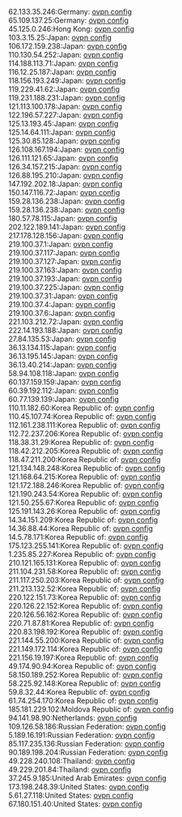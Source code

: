 62.133.35.246:Germany: [ovpn config](vpn/62_133_35_246.ovpn)  
65.109.137.25:Germany: [ovpn config](vpn/65_109_137_25.ovpn)  
45.125.0.246:Hong Kong: [ovpn config](vpn/45_125_0_246.ovpn)  
103.3.15.25:Japan: [ovpn config](vpn/103_3_15_25.ovpn)  
106.172.159.238:Japan: [ovpn config](vpn/106_172_159_238.ovpn)  
110.130.54.252:Japan: [ovpn config](vpn/110_130_54_252.ovpn)  
114.188.113.71:Japan: [ovpn config](vpn/114_188_113_71.ovpn)  
116.12.25.187:Japan: [ovpn config](vpn/116_12_25_187.ovpn)  
118.156.193.249:Japan: [ovpn config](vpn/118_156_193_249.ovpn)  
119.229.41.62:Japan: [ovpn config](vpn/119_229_41_62.ovpn)  
119.231.188.231:Japan: [ovpn config](vpn/119_231_188_231.ovpn)  
121.113.100.178:Japan: [ovpn config](vpn/121_113_100_178.ovpn)  
122.196.57.227:Japan: [ovpn config](vpn/122_196_57_227.ovpn)  
125.13.193.45:Japan: [ovpn config](vpn/125_13_193_45.ovpn)  
125.14.64.111:Japan: [ovpn config](vpn/125_14_64_111.ovpn)  
125.30.85.128:Japan: [ovpn config](vpn/125_30_85_128.ovpn)  
126.108.167.194:Japan: [ovpn config](vpn/126_108_167_194.ovpn)  
126.111.121.65:Japan: [ovpn config](vpn/126_111_121_65.ovpn)  
126.34.157.215:Japan: [ovpn config](vpn/126_34_157_215.ovpn)  
126.88.195.210:Japan: [ovpn config](vpn/126_88_195_210.ovpn)  
147.192.202.18:Japan: [ovpn config](vpn/147_192_202_18.ovpn)  
150.147.116.72:Japan: [ovpn config](vpn/150_147_116_72.ovpn)  
159.28.136.238:Japan: [ovpn config](vpn/159_28_136_238.ovpn)  
159.28.136.238:Japan: [ovpn config](vpn/159_28_136_238.ovpn)  
180.57.78.115:Japan: [ovpn config](vpn/180_57_78_115.ovpn)  
202.122.189.141:Japan: [ovpn config](vpn/202_122_189_141.ovpn)  
217.178.128.156:Japan: [ovpn config](vpn/217_178_128_156.ovpn)  
219.100.37.1:Japan: [ovpn config](vpn/219_100_37_1.ovpn)  
219.100.37.117:Japan: [ovpn config](vpn/219_100_37_117.ovpn)  
219.100.37.127:Japan: [ovpn config](vpn/219_100_37_127.ovpn)  
219.100.37.163:Japan: [ovpn config](vpn/219_100_37_163.ovpn)  
219.100.37.193:Japan: [ovpn config](vpn/219_100_37_193.ovpn)  
219.100.37.225:Japan: [ovpn config](vpn/219_100_37_225.ovpn)  
219.100.37.31:Japan: [ovpn config](vpn/219_100_37_31.ovpn)  
219.100.37.4:Japan: [ovpn config](vpn/219_100_37_4.ovpn)  
219.100.37.6:Japan: [ovpn config](vpn/219_100_37_6.ovpn)  
221.103.212.72:Japan: [ovpn config](vpn/221_103_212_72.ovpn)  
222.14.193.188:Japan: [ovpn config](vpn/222_14_193_188.ovpn)  
27.84.135.53:Japan: [ovpn config](vpn/27_84_135_53.ovpn)  
36.13.134.115:Japan: [ovpn config](vpn/36_13_134_115.ovpn)  
36.13.195.145:Japan: [ovpn config](vpn/36_13_195_145.ovpn)  
36.13.40.214:Japan: [ovpn config](vpn/36_13_40_214.ovpn)  
58.94.108.118:Japan: [ovpn config](vpn/58_94_108_118.ovpn)  
60.137.159.159:Japan: [ovpn config](vpn/60_137_159_159.ovpn)  
60.39.192.112:Japan: [ovpn config](vpn/60_39_192_112.ovpn)  
60.77.139.139:Japan: [ovpn config](vpn/60_77_139_139.ovpn)  
110.11.182.60:Korea Republic of: [ovpn config](vpn/110_11_182_60.ovpn)  
110.45.107.74:Korea Republic of: [ovpn config](vpn/110_45_107_74.ovpn)  
112.161.238.111:Korea Republic of: [ovpn config](vpn/112_161_238_111.ovpn)  
112.72.237.206:Korea Republic of: [ovpn config](vpn/112_72_237_206.ovpn)  
118.38.31.29:Korea Republic of: [ovpn config](vpn/118_38_31_29.ovpn)  
118.42.212.205:Korea Republic of: [ovpn config](vpn/118_42_212_205.ovpn)  
118.47.211.200:Korea Republic of: [ovpn config](vpn/118_47_211_200.ovpn)  
121.134.148.248:Korea Republic of: [ovpn config](vpn/121_134_148_248.ovpn)  
121.168.64.215:Korea Republic of: [ovpn config](vpn/121_168_64_215.ovpn)  
121.172.188.246:Korea Republic of: [ovpn config](vpn/121_172_188_246.ovpn)  
121.190.243.54:Korea Republic of: [ovpn config](vpn/121_190_243_54.ovpn)  
121.50.255.67:Korea Republic of: [ovpn config](vpn/121_50_255_67.ovpn)  
125.191.143.26:Korea Republic of: [ovpn config](vpn/125_191_143_26.ovpn)  
14.34.151.209:Korea Republic of: [ovpn config](vpn/14_34_151_209.ovpn)  
14.36.88.44:Korea Republic of: [ovpn config](vpn/14_36_88_44.ovpn)  
14.5.78.171:Korea Republic of: [ovpn config](vpn/14_5_78_171.ovpn)  
175.123.255.141:Korea Republic of: [ovpn config](vpn/175_123_255_141.ovpn)  
1.235.85.227:Korea Republic of: [ovpn config](vpn/1_235_85_227.ovpn)  
210.121.165.131:Korea Republic of: [ovpn config](vpn/210_121_165_131.ovpn)  
211.104.231.58:Korea Republic of: [ovpn config](vpn/211_104_231_58.ovpn)  
211.117.250.203:Korea Republic of: [ovpn config](vpn/211_117_250_203.ovpn)  
211.213.132.52:Korea Republic of: [ovpn config](vpn/211_213_132_52.ovpn)  
220.122.151.73:Korea Republic of: [ovpn config](vpn/220_122_151_73.ovpn)  
220.126.22.152:Korea Republic of: [ovpn config](vpn/220_126_22_152.ovpn)  
220.126.56.162:Korea Republic of: [ovpn config](vpn/220_126_56_162.ovpn)  
220.71.87.81:Korea Republic of: [ovpn config](vpn/220_71_87_81.ovpn)  
220.83.198.192:Korea Republic of: [ovpn config](vpn/220_83_198_192.ovpn)  
221.144.55.200:Korea Republic of: [ovpn config](vpn/221_144_55_200.ovpn)  
221.149.172.114:Korea Republic of: [ovpn config](vpn/221_149_172_114.ovpn)  
221.156.19.197:Korea Republic of: [ovpn config](vpn/221_156_19_197.ovpn)  
49.174.90.94:Korea Republic of: [ovpn config](vpn/49_174_90_94.ovpn)  
58.150.189.252:Korea Republic of: [ovpn config](vpn/58_150_189_252.ovpn)  
58.225.92.148:Korea Republic of: [ovpn config](vpn/58_225_92_148.ovpn)  
59.8.32.44:Korea Republic of: [ovpn config](vpn/59_8_32_44.ovpn)  
61.74.254.170:Korea Republic of: [ovpn config](vpn/61_74_254_170.ovpn)  
185.181.229.102:Moldova Republic of: [ovpn config](vpn/185_181_229_102.ovpn)  
94.141.98.90:Netherlands: [ovpn config](vpn/94_141_98_90.ovpn)  
109.126.58.186:Russian Federation: [ovpn config](vpn/109_126_58_186.ovpn)  
5.189.16.191:Russian Federation: [ovpn config](vpn/5_189_16_191.ovpn)  
85.117.235.136:Russian Federation: [ovpn config](vpn/85_117_235_136.ovpn)  
90.189.198.204:Russian Federation: [ovpn config](vpn/90_189_198_204.ovpn)  
49.228.240.108:Thailand: [ovpn config](vpn/49_228_240_108.ovpn)  
49.229.201.84:Thailand: [ovpn config](vpn/49_229_201_84.ovpn)  
37.245.9.185:United Arab Emirates: [ovpn config](vpn/37_245_9_185.ovpn)  
173.198.248.39:United States: [ovpn config](vpn/173_198_248_39.ovpn)  
5.61.27.118:United States: [ovpn config](vpn/5_61_27_118.ovpn)  
67.180.151.40:United States: [ovpn config](vpn/67_180_151_40.ovpn)  
